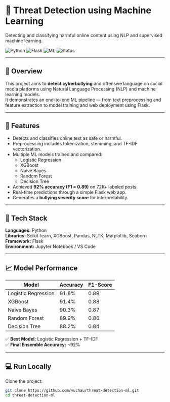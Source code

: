 # 🧠 Threat Detection using Machine Learning
Detecting and classifying harmful online content using NLP and supervised machine learning.

![Python](https://img.shields.io/badge/Python-3.10-blue)
![Flask](https://img.shields.io/badge/Framework-Flask-green)
![ML](https://img.shields.io/badge/ML-Sklearn%20%7C%20XGBoost-orange)
![Status](https://img.shields.io/badge/Status-Active-brightgreen)

---

## 📖 Overview
This project aims to **detect cyberbullying** and offensive language on social media platforms using Natural Language Processing (NLP) and machine learning models.  
It demonstrates an end-to-end ML pipeline — from text preprocessing and feature extraction to model training and web deployment using Flask.

---

## 🚀 Features
- Detects and classifies online text as safe or harmful.  
- Preprocessing includes tokenization, stemming, and TF-IDF vectorization.  
- Multiple ML models trained and compared:
  - Logistic Regression  
  - XGBoost  
  - Naive Bayes  
  - Random Forest  
  - Decision Tree  
- Achieved **92% accuracy (F1 = 0.89)** on 72K+ labeled posts.  
- Real-time predictions through a simple Flask web app.  
- Generates a **bullying severity score** for interpretability.

---

## 🧰 Tech Stack
**Languages:** Python  
**Libraries:** Scikit-learn, XGBoost, Pandas, NLTK, Matplotlib, Seaborn  
**Framework:** Flask  
**Environment:** Jupyter Notebook / VS Code  

---

## 📈 Model Performance
| Model | Accuracy | F1-Score |
|--------|-----------|----------|
| Logistic Regression | 91.8% | 0.89 |
| XGBoost | 91.4% | 0.88 |
| Naive Bayes | 90.3% | 0.87 |
| Random Forest | 89.9% | 0.86 |
| Decision Tree | 88.2% | 0.84 |

✅ **Best Model:** Logistic Regression + TF-IDF  
✅ **Final Ensemble Accuracy:** ~92%

---

## 💻 Run Locally
Clone the project:
```bash
git clone https://github.com/vuchau/threat-detection-ml.git
cd threat-detection-ml
